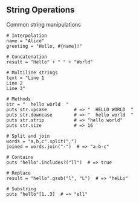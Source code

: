 <!-- METADATA
{
  "title": "Crystal String Operations",
  "tags": [
    "crystal",
    "strings",
    "basics"
  ],
  "language": "crystal"
}
-->

## String Operations
Common string manipulations
```crystal
# Interpolation
name = "Alice"
greeting = "Hello, #{name}!"

# Concatenation
result = "Hello" + " " + "World"

# Multiline strings
text = "Line 1
Line 2
Line 3"

# Methods
str = "  hello world  "
puts str.upcase          # => "  HELLO WORLD  "
puts str.downcase        # => "  hello world  "
puts str.strip           # => "hello world"
puts str.size            # => 16

# Split and join
words = "a,b,c".split(",")
joined = words.join("-")  # => "a-b-c"

# Contains
puts "hello".includes?("ll")  # => true

# Replace
result = "hello".gsub("l", "L")  # => "heLLo"

# Substring
puts "hello"[1..3]  # => "ell"
```
